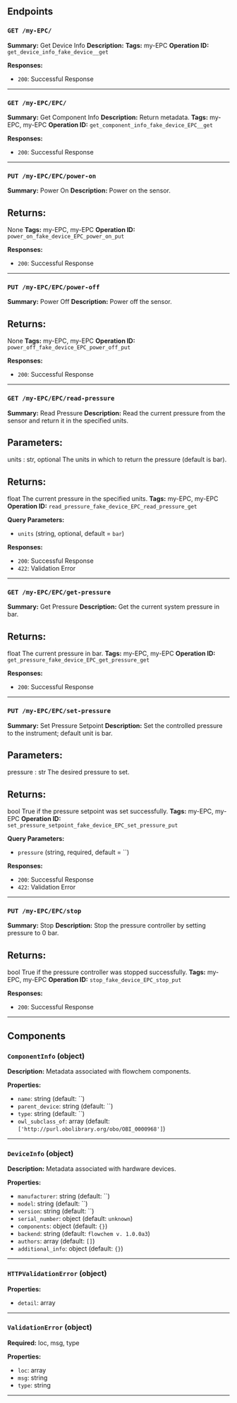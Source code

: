 ## Endpoints

### `GET /my-EPC/`

**Summary:** Get Device Info
**Description:** 
**Tags:** my-EPC
**Operation ID:** `get_device_info_fake_device__get`

**Responses:**
- `200`: Successful Response

---

### `GET /my-EPC/EPC/`

**Summary:** Get Component Info
**Description:** Return metadata.
**Tags:** my-EPC, my-EPC
**Operation ID:** `get_component_info_fake_device_EPC__get`

**Responses:**
- `200`: Successful Response

---

### `PUT /my-EPC/EPC/power-on`

**Summary:** Power On
**Description:** Power on the sensor.

Returns:
--------
None
**Tags:** my-EPC, my-EPC
**Operation ID:** `power_on_fake_device_EPC_power_on_put`

**Responses:**
- `200`: Successful Response

---

### `PUT /my-EPC/EPC/power-off`

**Summary:** Power Off
**Description:** Power off the sensor.

Returns:
--------
None
**Tags:** my-EPC, my-EPC
**Operation ID:** `power_off_fake_device_EPC_power_off_put`

**Responses:**
- `200`: Successful Response

---

### `GET /my-EPC/EPC/read-pressure`

**Summary:** Read Pressure
**Description:** Read the current pressure from the sensor and return it in the specified units.

Parameters:
-----------
units : str, optional
    The units in which to return the pressure (default is bar).

Returns:
--------
float
    The current pressure in the specified units.
**Tags:** my-EPC, my-EPC
**Operation ID:** `read_pressure_fake_device_EPC_read_pressure_get`

**Query Parameters:**
- `units` (string, optional, default = `bar`)

**Responses:**
- `200`: Successful Response
- `422`: Validation Error

---

### `GET /my-EPC/EPC/get-pressure`

**Summary:** Get Pressure
**Description:** Get the current system pressure in bar.

Returns:
--------
float
    The current pressure in bar.
**Tags:** my-EPC, my-EPC
**Operation ID:** `get_pressure_fake_device_EPC_get_pressure_get`

**Responses:**
- `200`: Successful Response

---

### `PUT /my-EPC/EPC/set-pressure`

**Summary:** Set Pressure Setpoint
**Description:** Set the controlled pressure to the instrument; default unit is bar.

Parameters:
-----------
pressure : str
    The desired pressure to set.

Returns:
--------
bool
    True if the pressure setpoint was set successfully.
**Tags:** my-EPC, my-EPC
**Operation ID:** `set_pressure_setpoint_fake_device_EPC_set_pressure_put`

**Query Parameters:**
- `pressure` (string, required, default = ``)

**Responses:**
- `200`: Successful Response
- `422`: Validation Error

---

### `PUT /my-EPC/EPC/stop`

**Summary:** Stop
**Description:** Stop the pressure controller by setting pressure to 0 bar.

Returns:
--------
bool
    True if the pressure controller was stopped successfully.
**Tags:** my-EPC, my-EPC
**Operation ID:** `stop_fake_device_EPC_stop_put`

**Responses:**
- `200`: Successful Response

---

## Components

### `ComponentInfo` (object)

**Description:** Metadata associated with flowchem components.

**Properties:**
- `name`: string (default: ``)
- `parent_device`: string (default: ``)
- `type`: string (default: ``)
- `owl_subclass_of`: array (default: `['http://purl.obolibrary.org/obo/OBI_0000968']`)

---

### `DeviceInfo` (object)

**Description:** Metadata associated with hardware devices.

**Properties:**
- `manufacturer`: string (default: ``)
- `model`: string (default: ``)
- `version`: string (default: ``)
- `serial_number`: object (default: `unknown`)
- `components`: object (default: `{}`)
- `backend`: string (default: `flowchem v. 1.0.0a3`)
- `authors`: array (default: `[]`)
- `additional_info`: object (default: `{}`)

---

### `HTTPValidationError` (object)


**Properties:**
- `detail`: array

---

### `ValidationError` (object)

**Required:** loc, msg, type

**Properties:**
- `loc`: array
- `msg`: string
- `type`: string

---
